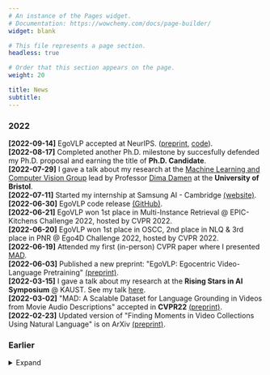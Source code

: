 ```yaml
---
# An instance of the Pages widget.
# Documentation: https://wowchemy.com/docs/page-builder/
widget: blank

# This file represents a page section.
headless: true

# Order that this section appears on the page.
weight: 20

title: News
subtitle:
---
```


### 2022
**[2022-09-14]** EgoVLP accepted at NeurIPS. ([preprint](https://arxiv.org/pdf/2206.01670.pdf), [code](https://github.com/showlab/EgoVLP)). </br>
**[2022-08-17]** Completed another Ph.D. milestone by succesfully defended my Ph.D. proposal and earning the title of **Ph.D. Candidate**. </br>
**[2022-07-29]** I gave a talk about my research at the [Machine Learning and Computer Vision Group](https://uob-mavi.github.io/people/) lead by Professor [Dima Damen](https://scholar.google.com/citations?user=OxL9Wn8AAAAJ&hl=it&oi=ao) at the **University of Bristol**. </br>
**[2022-07-11]** Started my internship at Samsung AI - Cambridge [(website)](https://research.samsung.com/aicenter_cambridge). </br>
**[2022-06-30]** EgoVLP code release [(GitHub)](https://github.com/showlab/EgoVLP). </br>
**[2022-06-21]** EgoVLP won 1st place in Multi-Instance Retrieval @ EPIC-Kitchens Challenge 2022, hosted by CVPR 2022.  </br>
**[2022-06-20]** EgoVLP won 1st place in OSCC, 2nd place in NLQ & 3rd place in PNR @ Ego4D Challenge 2022, hosted by CVPR 2022. </br>
**[2022-06-19]** Attended my first (in-person) CVPR paper where I presented [MAD](publication/mad-a-scalable-dataset-for-language-grounding-in-videos-from-movie-audio-descriptions/). </br>
**[2022-06-03]** Published a new preprint: "EgoVLP: Egocentric Video-Language Pretraining" [(preprint)](https://arxiv.org/pdf/2206.01670.pdf). </br>
**[2022-03-15]** I gave a talk about my research at the **Rising Stars in AI Symposium** @ KAUST. See my talk [here](https://webcast.kaust.edu.sa/Mediasite/Showcase/default/Presentation/88b31db635ba445bb5fcbf43f7d5136f1d). </br>
**[2022-03-02]** "MAD: A Scalable Dataset for Language Grounding in Videos from Movie Audio Descriptions" accepted in **CVPR22** [(preprint)](https://github.com/Soldelli/MAD). </br>
**[2022-02-23]** Updated version of "Finding Moments in Video Collections Using Natural Language" is on ArXiv [(preprint)](https://arxiv.org/abs/1907.12763). </br>

### Earlier
<details>
<summary margin=0.5>Expand</summary>

### 2021
<details>
    <summary margin=0.5>Expand</summary>
    <strong>[2021-12-01]</strong> <a href="publication/mad-a-scalable-dataset-for-language-grounding-in-videos-from-movie-audio-descriptions/" target="_blank">MAD</a> is on ArXiv.</br>
    <strong>[2021-10-17]</strong> Awarded the <b>Best Paper Award</b> for <a href="publication/vlg-net-video-language-graph-matching-network-for-video-grounding/" target="_blank">VLG-Net</a> work in ICCV 2021 at the <a href="https://cveu.github.io/" target="_blank">CVEU</a> workshopt. </br>
    <strong>[2021-08-17]</strong> <a href="publication/vlg-net-video-language-graph-matching-network-for-video-grounding/" target="_blank">VLG-Net</a> acccepted to the ICCV 2021 Workshop on <a href="https://cveu.github.io/" target="_blank">AI for Creative Video Editing and Understanding</a></br>
    <strong>[2021-05-20]</strong> I received the Outstanding <a href="https://cvpr2021.thecvf.com/node/184" target="_blank">Reviewer Award</a> from CVPR.</br>
    <strong>[2021-01-04]</strong> Collaboration <a href="https://mattiasoldan.com/project/deepflamelet/" target="_blank">paper</a> accepted in the proceeding of the *American Institute of Aeronautics and Astronautics <a href="https://www.aiaa.org" target="_blank">AIAA2021.</a></br>
</details>

### 2020
<details>
    <summary margin=0.5>Expand</summary>
    <strong>[2020-11-19]</strong> <a href="publications/vlg-net-video-language-graph-matching-network-for-video-grounding/" target="_blank">VLG-Net</a> is on ArXiv.</br>
    <strong>[2020-10-22]</strong> My team won the first place at the Entertainment track of the <a href="https://neomchallenge.com/en.html" target="_blank">Neom AI Challenge</a> in Riyad. <a href="https://mattiasoldan.com/project/neom/" target="_blank">[Project page]</a></br>
    <strong>[2020-05-20]</strong> Succesfully completed my PhD qualifying exams.</br>
</details>

### 2019
<details>
    <summary>Expand</summary>
    <strong>[2019-08-04]</strong> <a href="project/gait-anomaly-detection/" target="_blank">Seq2Seq RNN</a> is on Arxiv. </br>
    <strong>[2019-08-04]</strong> Started Ph.D. at <a href="https://www.kaust.edu.sa/en" target="_blank">KAUST</a>. </br>
    <strong>[2019-07-30]</strong> <a href="publications/temporal-localization-of-moments-in-video-collections-with-natural-language/" target="_blank">STAL</a> is on ArXiv. </br>
    <strong>[2019-07-21]</strong> Attendend <a href="https://irdta.eu/deeplearn2019/" target="_blank">DeepLearn</a>, International Summer School on Deep Learning in Warsaw (Poland). </a> </br>
    <strong>[2019-04-04]</strong> Concluded my Research Internship. </a> </br>
</details>

### 2018
<details>
  <summary>Expand</summary>
  <strong>[2018-08-26]</strong> Started my research internship at <a href="https://www.kaust.edu.sa/en" target="_blank">KAUST</a>. </br>
  <strong>[2018-07-31]</strong> Concluded my job at Telebit. </br>
  <strong>[2018-02-04]</strong> Started job at <a href="https://www.telebit.it/" target="_blank">Telebit</a> as Telecommunication Engineer. </br>
  <strong>[2018-01-31]</strong> Accepted as Research Intern with the VSRP program at <a href="https://www.kaust.edu.sa/en" target="_blank">KAUST</a> in the <a href="https://cemse.kaust.edu.sa/ivul" target="_blank">IVUL</a> group. </br>
</details>

### 2017
<details>
  <summary>Expand</summary>
  <strong>[2017-12-02]</strong> I received my Master degree in Telecommunication Engineering from the <a href="https://www.unipd.it/en/" target="_blank">University of Padova</a> (Italy). </br>
  <strong>[2017-04-16]</strong> Partecipated in a <a href="https://roboy.org/" target="_blank">Robotic Hackathon</a> at <a href="https://www.tum.de/" target="_blank">Technical University of Munich</a> (Germany). </br>
</details>

### 2015
<details>
  <summary>Expand</summary>
  <strong>[2015-02-23]</strong> I received my Bachelor degree in Information Engineering from the <a href="https://www.unipd.it/en/" target="_blank">University of Padova</a> (Italy). </br>
</details>

</details>
